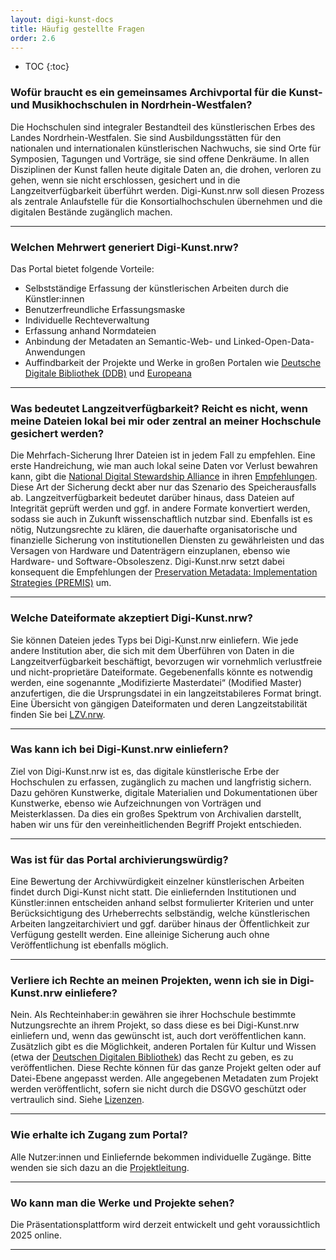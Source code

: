 ```yaml
---
layout: digi-kunst-docs
title: Häufig gestellte Fragen
order: 2.6
---
```


* TOC
{:toc}

### Wofür braucht es ein gemeinsames Archivportal für die Kunst- und Musikhochschulen in Nordrhein-Westfalen? 

Die Hochschulen sind integraler Bestandteil des künstlerischen Erbes des Landes Nordrhein-Westfalen. Sie sind Ausbildungsstätten für den nationalen und internationalen künstlerischen Nachwuchs, sie sind Orte für Symposien, Tagungen und Vorträge, sie sind offene Denkräume. In allen Disziplinen der Kunst fallen heute digitale Daten an, die drohen, verloren zu gehen, wenn sie nicht erschlossen, gesichert und in die Langzeitverfügbarkeit überführt werden. Digi-Kunst.nrw soll diesen Prozess als zentrale Anlaufstelle für die Konsortialhochschulen übernehmen und die digitalen Bestände zugänglich machen.

----

### Welchen Mehrwert generiert Digi-Kunst.nrw?

Das Portal bietet folgende Vorteile:
- Selbstständige Erfassung der künstlerischen Arbeiten durch die Künstler:innen
- Benutzerfreundliche Erfassungsmaske
- Individuelle Rechteverwaltung
- Erfassung anhand Normdateien
- Anbindung der Metadaten an Semantic-Web- und Linked-Open-Data-Anwendungen
- Auffindbarkeit der Projekte und Werke in großen Portalen wie [Deutsche Digitale Bibliothek (DDB)](https://www.deutsche-digitale-bibliothek.de/) und [Europeana](https://www.europeana.eu/)

----

### Was bedeutet Langzeitverfügbarkeit? Reicht es nicht, wenn meine Dateien lokal bei mir oder zentral an meiner Hochschule gesichert werden? 

Die Mehrfach-Sicherung Ihrer Dateien ist in jedem Fall zu empfehlen. Eine erste Handreichung, wie man auch lokal seine Daten vor Verlust bewahren kann, gibt die [National Digital Stewardship Alliance](https://ndsa.org/) in ihren [Empfehlungen](https://osf.io/3na96). Diese Art der Sicherung deckt aber nur das Szenario des Speicherausfalls ab. Langzeitverfügbarkeit bedeutet darüber hinaus, dass Dateien auf Integrität geprüft werden und ggf. in andere Formate konvertiert werden, sodass sie auch in Zukunft wissenschaftlich nutzbar sind. Ebenfalls ist es nötig, Nutzungsrechte zu klären, die dauerhafte organisatorische und finanzielle Sicherung von institutionellen Diensten zu gewährleisten und das Versagen von Hardware und Datenträgern einzuplanen, ebenso wie Hardware- und Software-Obsoleszenz. Digi-Kunst.nrw setzt dabei konsequent die Empfehlungen der [Preservation Metadata: Implementation Strategies (PREMIS)](https://www.forschungsdaten.org/index.php/PREMIS) um. 

----

### Welche Dateiformate akzeptiert Digi-Kunst.nrw? 

Sie können Dateien jedes Typs bei Digi-Kunst.nrw einliefern. Wie jede andere Institution aber, die sich mit dem Überführen von Daten in die Langzeitverfügbarkeit beschäftigt, bevorzugen wir vornehmlich verlustfreie und nicht-proprietäre Dateiformate. Gegebenenfalls könnte es notwendig werden, eine sogenannte „Modifizierte Masterdatei“ (Modified Master) anzufertigen, die die Ursprungsdatei in ein langzeitstabileres Format bringt. Eine Übersicht von gängigen Dateiformaten und deren Langzeitstabilität finden Sie bei [LZV.nrw](https://www.lzv.nrw/dateiformate).

----

### Was kann ich bei Digi-Kunst.nrw einliefern?

Ziel von Digi-Kunst.nrw ist es, das digitale künstlerische Erbe der Hochschulen zu erfassen, zugänglich zu machen und langfristig sichern. Dazu gehören Kunstwerke, digitale Materialien und Dokumentationen über Kunstwerke, ebenso wie Aufzeichnungen von Vorträgen und Meisterklassen. Da dies ein großes Spektrum von Archivalien darstellt, haben wir uns für den vereinheitlichenden Begriff Projekt entschieden.

----

### Was ist für das Portal archivierungswürdig? 

Eine Bewertung der Archivwürdigkeit einzelner künstlerischen Arbeiten findet durch Digi-Kunst nicht statt. Die einliefernden Institutionen und Künstler:innen entscheiden anhand selbst formulierter Kriterien und unter Berücksichtigung des Urheberrechts selbständig, welche künstlerischen Arbeiten langzeitarchiviert und ggf. darüber hinaus der Öffentlichkeit zur Verfügung gestellt werden. Eine alleinige Sicherung auch ohne Veröffentlichung ist ebenfalls möglich.

----

### Verliere ich Rechte an meinen Projekten, wenn ich sie in Digi-Kunst.nrw einliefere?

Nein. Als Rechteinhaber:in gewähren sie ihrer Hochschule bestimmte Nutzungsrechte an ihrem Projekt, so dass diese es bei Digi-Kunst.nrw einliefern und, wenn das gewünscht ist, auch dort veröffentlichen kann. Zusätzlich gibt es die Möglichkeit, anderen Portalen für Kultur und Wissen (etwa der [Deutschen Digitalen Bibliothek](https://www.deutsche-digitale-bibliothek.de/)) das Recht zu geben, es zu veröffentlichen. Diese Rechte können für das ganze Projekt gelten oder auf Datei-Ebene angepasst werden. Alle angegebenen Metadaten zum Projekt werden veröffentlicht, sofern sie nicht durch die DSGVO geschützt oder vertraulich sind. Siehe [Lizenzen](/ressourcen/lizenzen).

----


### Wie erhalte ich Zugang zum Portal? 

Alle Nutzer:innen und Einliefernde bekommen individuelle Zugänge. Bitte wenden sie sich dazu an die [Projektleitung](/projektstruktur/team).

----

### Wo kann man die Werke und Projekte sehen? 

Die Präsentationsplattform wird derzeit entwickelt und geht voraussichtlich 2025 online.

----
